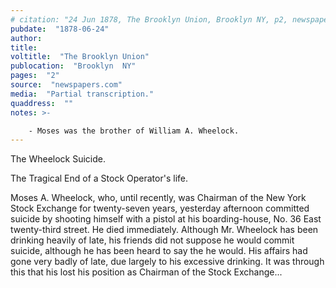 ```yaml
---
# citation: "24 Jun 1878, The Brooklyn Union, Brooklyn NY, p2, newspapers.com."
pubdate:  "1878-06-24"
author: 
title: 
voltitle:  "The Brooklyn Union"
publocation:  "Brooklyn  NY"
pages:  "2"
source:  "newspapers.com"
media:  "Partial transcription."
quaddress:  ""
notes: >-

    - Moses was the brother of William A. Wheelock.
---
```

The Wheelock Suicide.

The Tragical End of a Stock Operator's life.

Moses A. Wheelock, who, until recently, was Chairman of the New York Stock Exchange for twenty-seven years, yesterday afternoon committed suicide by shooting himself with a pistol at his boarding-house, No. 36 East twenty-third street. He died immediately. Although Mr. Wheelock has been drinking heavily of late, his friends did not suppose he would commit suicide, although he has been heard to say the he would. His affairs had gone very badly of late, due largely to his excessive drinking. It was through this that his lost his position as Chairman of the Stock Exchange...

